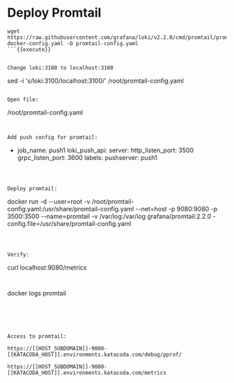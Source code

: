 
# Deploy Promtail


```
wget https://raw.githubusercontent.com/grafana/loki/v2.2.0/cmd/promtail/promtail-docker-config.yaml -O promtail-config.yaml
```{{execute}}


Change loki:3100 to localhost:3100 

```
sed -i 's/loki:3100/localhost:3100/' /root/promtail-config.yaml
```{{execute}}

Open file:

```
/root/promtail-config.yaml
```{{open}}


Add push config for promtail:

```
- job_name: push1
  loki_push_api:
    server:
      http_listen_port: 3500
      grpc_listen_port: 3600
    labels:
      pushserver: push1
```{{copy}}



Deploy promtail:

```
docker run -d --user=root -v /root/promtail-config.yaml:/usr/share/promtail-config.yaml --net=host -p 9080:9080 -p 3500:3500 --name=promtail -v /var/log:/var/log grafana/promtail:2.2.0 -config.file=/usr/share/promtail-config.yaml
```{{execute}}



Verify:

```
curl localhost:9080/metrics
```{{execute}}


```
docker logs promtail
```{{execute}}





Access to promtail:

https://[[HOST_SUBDOMAIN]]-9080-[[KATACODA_HOST]].environments.katacoda.com/debug/pprof/

https://[[HOST_SUBDOMAIN]]-9080-[[KATACODA_HOST]].environments.katacoda.com/metrics

